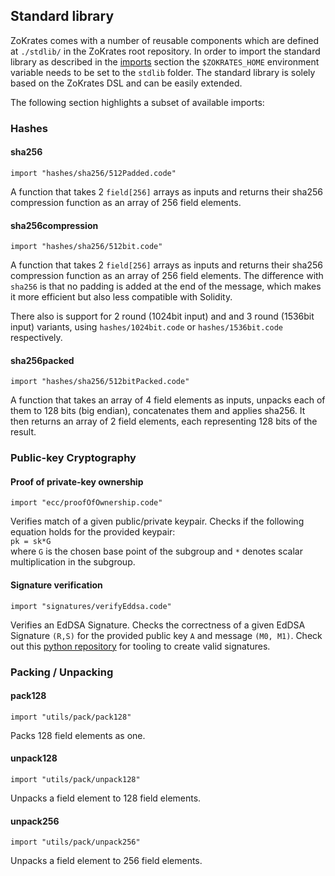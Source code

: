 ## Standard library

ZoKrates comes with a number of reusable components which are defined at `./stdlib/` in the ZoKrates root repository. In order to import the standard library as described in the [imports](./imports.html) section the `$ZOKRATES_HOME` environment variable needs to be set to the `stdlib` folder.  The standard library is solely based on the ZoKrates DSL and can be easily extended.

The following section highlights a subset of available imports:

### Hashes

#### sha256

```zokrates
import "hashes/sha256/512Padded.code"
```

A function that takes 2 `field[256]` arrays as inputs and returns their sha256 compression function as an array of 256 field elements.

#### sha256compression

```zokrates
import "hashes/sha256/512bit.code"
```

A function that takes 2 `field[256]` arrays as inputs and returns their sha256 compression function as an array of 256 field elements.
The difference with `sha256` is that no padding is added at the end of the message, which makes it more efficient but also less compatible with Solidity.

There also is support for 2 round (1024bit input) and and 3 round (1536bit input) variants, using  `hashes/1024bit.code` or `hashes/1536bit.code` respectively.

#### sha256packed

```zokrates
import "hashes/sha256/512bitPacked.code"
```

A function that takes an array of 4 field elements as inputs, unpacks each of them to 128 bits (big endian), concatenates them and applies sha256. It then returns an array of 2 field elements, each representing 128 bits of the result.

### Public-key Cryptography 

#### Proof of private-key ownership

```zokrates
import "ecc/proofOfOwnership.code"
```

Verifies match of a given public/private keypair. Checks if the following equation holds for the provided keypair:  
`pk = sk*G`  
where `G` is the chosen base point of the subgroup and `*` denotes scalar multiplication in the subgroup.

#### Signature verification

```zokrates
import "signatures/verifyEddsa.code"
```

Verifies an EdDSA Signature. Checks the correctness of a given EdDSA Signature `(R,S)` for the provided public key `A` and message `(M0, M1)`. Check out this [python repository](https://github.com/Zokrates/pycrypto) for tooling to create valid signatures.

### Packing / Unpacking

#### pack128

```zokrates
import "utils/pack/pack128"
```

Packs 128 field elements as one.

#### unpack128

```zokrates
import "utils/pack/unpack128"
```

Unpacks a field element to 128 field elements.

#### unpack256

```zokrates
import "utils/pack/unpack256"
```

Unpacks a field element to 256 field elements.
